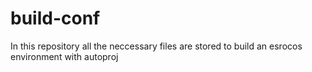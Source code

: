 # build-conf
In this repository all the neccessary files are stored to build an esrocos environment with autoproj
